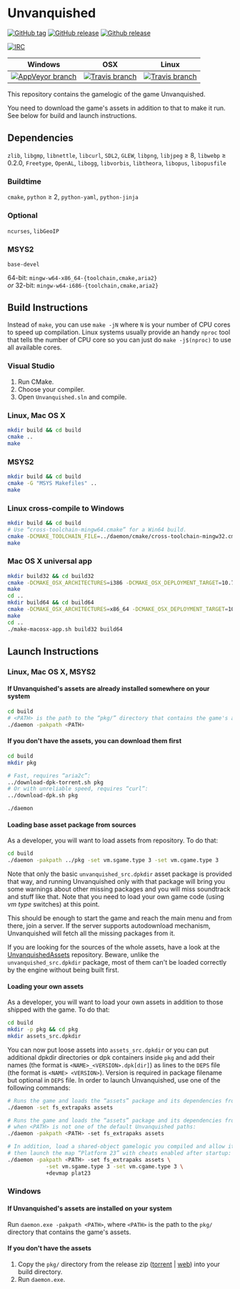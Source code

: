 # Unvanquished

[![GitHub tag](https://img.shields.io/github/tag/Unvanquished/Unvanquished.svg)](https://github.com/Unvanquished/Unvanquished/tags)
[![GitHub release](https://img.shields.io/github/release/Unvanquished/Unvanquished.svg)](https://github.com/Unvanquished/Unvanquished/releases/latest)
[![Github release](https://img.shields.io/github/downloads/Unvanquished/Unvanquished/latest/total.svg)](https://github.com/Unvanquished/Unvanquished/releases/latest)

[![IRC](http://img.shields.io/irc/%23unvanquished%2C%23unvanquished-dev.png)](https://webchat.freenode.net/?channels=%23unvanquished%2C%23unvanquished-dev)

| Windows | OSX | Linux |
|---------|-----|-------|
| [![AppVeyor branch](https://img.shields.io/appveyor/ci/DolceTriade/unvanquished/master.svg)](https://ci.appveyor.com/project/DolceTriade/unvanquished/history) | [![Travis branch](https://img.shields.io/travis/Unvanquished/Unvanquished/master.svg)](https://travis-ci.org/Unvanquished/Unvanquished/branches) | [![Travis branch](https://img.shields.io/travis/Unvanquished/Unvanquished/master.svg)](https://travis-ci.org/Unvanquished/Unvanquished/branches) |

This repository contains the gamelogic of the game Unvanquished.

You need to download the game's assets in addition to that to make it run.
See below for build and launch instructions.

## Dependencies

`zlib`,
`libgmp`,
`libnettle`,
`libcurl`,
`SDL2`,
`GLEW`,
`libpng`,
`libjpeg` ≥ 8,
`libwebp` ≥ 0.2.0,
`Freetype`,
`OpenAL`,
`libogg`,
`libvorbis`,
`libtheora`,
`libopus`,
`libopusfile`

### Buildtime

`cmake`,
`python` ≥ 2,
`python-yaml`,
`python-jinja`

### Optional

`ncurses`,
`libGeoIP`

### MSYS2

`base-devel`

64-bit: `mingw-w64-x86_64-{toolchain,cmake,aria2}`  
_or_ 32-bit: `mingw-w64-i686-{toolchain,cmake,aria2}`

## Build Instructions

Instead of `make`, you can use `make -jN` where `N` is your number of CPU cores to speed up compilation. Linux systems usually provide an handy `nproc` tool that tells the number of CPU core so you can just do `make -j$(nproc)` to use all available cores.

### Visual Studio

1. Run CMake.
2. Choose your compiler.
3. Open `Unvanquished.sln` and compile.

### Linux, Mac OS X

```sh
mkdir build && cd build
cmake ..
make
```

### MSYS2

```sh
mkdir build && cd build
cmake -G "MSYS Makefiles" ..
make
```

### Linux cross-compile to Windows

```sh
mkdir build && cd build
# Use “cross-toolchain-mingw64.cmake” for a Win64 build.
cmake -DCMAKE_TOOLCHAIN_FILE=../daemon/cmake/cross-toolchain-mingw32.cmake ..
make
```

### Mac OS X universal app

```sh
mkdir build32 && cd build32
cmake -DCMAKE_OSX_ARCHITECTURES=i386 -DCMAKE_OSX_DEPLOYMENT_TARGET=10.7 ..
make
cd ..
mkdir build64 && cd build64
cmake -DCMAKE_OSX_ARCHITECTURES=x86_64 -DCMAKE_OSX_DEPLOYMENT_TARGET=10.7 ..
make
cd ..
./make-macosx-app.sh build32 build64
```

## Launch Instructions

### Linux, Mac OS X, MSYS2

#### If Unvanquished's assets are already installed somewhere on your system

```sh
cd build
# <PATH> is the path to the “pkg/” directory that contains the game's assets.
./daemon -pakpath <PATH>
```

#### If you don't have the assets, you can download them first


```sh
cd build
mkdir pkg
```

```sh
# Fast, requires “aria2c”:
../download-dpk-torrent.sh pkg
# Or with unreliable speed, requires “curl”:
../download-dpk.sh pkg
```

```sh
./daemon
```

#### Loading base asset package from sources

As a developer, you will want to load assets from repository. To do that:

```sh
cd build
./daemon -pakpath ../pkg -set vm.sgame.type 3 -set vm.cgame.type 3
```

Note that only the basic `unvanquished_src.dpkdir` asset package is provided that way, and running Unvanquished only with that package will bring you some warnings about other missing packages and you will miss soundtrack and stuff like that. Note that you need to load your own game code (using _vm type_ switches) at this point.

This should be enough to start the game and reach the main menu and from there, join a server. If the server supports autodownload mechanism, Unvanquished will fetch all the missing packages from it.

If you are looking for the sources of the whole assets, have a look at the [UnvanquishedAssets](https://github.com/UnvanquishedAssets/UnvanquishedAssets) repository. Beware, unlike the `unvanquished_src.dpkdir` package, most of them can't be loaded correctly by the engine without being built first.

#### Loading your own assets

As a developer, you will want to load your own assets in addition to those shipped with the game. To do that:

```sh
cd build
mkdir -p pkg && cd pkg
mkdir assets_src.dpkdir
```

You can now put loose assets into `assets_src.dpkdir` or you can put additional dpkdir directories or dpk containers inside `pkg` and add their names (the format is `<NAME>_<VERSION>.dpk[dir]`) as lines to the `DEPS` file (the format is `<NAME> <VERSION>`). Version is required in package filename but optional in `DEPS` file. In order to launch Unvanquished, use one of the following commands:

```sh
# Runs the game and loads the “assets” package and its dependencies from “pkg/” directory:
./daemon -set fs_extrapaks assets

# Runs the game and loads the “assets” package and its dependencies from <PATH>
# when <PATH> is not one of the default Unvanquished paths:
./daemon -pakpath <PATH> -set fs_extrapaks assets

# In addition, load a shared-object gamelogic you compiled and allow it to be debugged,
# then launch the map “Platform 23” with cheats enabled after startup:
./daemon -pakpath <PATH> -set fs_extrapaks assets \
			-set vm.sgame.type 3 -set vm.cgame.type 3 \
			+devmap plat23
```

### Windows

#### If Unvanquished's assets are installed on your system

Run `daemon.exe -pakpath <PATH>`, where `<PATH>` is the path to the `pkg/` directory that contains the game's assets.

#### If you don't have the assets

1. Copy the `pkg/` directory from the release zip ([torrent](https://cdn.unvanquished.net/latest.php) | [web](https://github.com/Unvanquished/Unvanquished/releases)) into your build directory.
2. Run `daemon.exe`.
